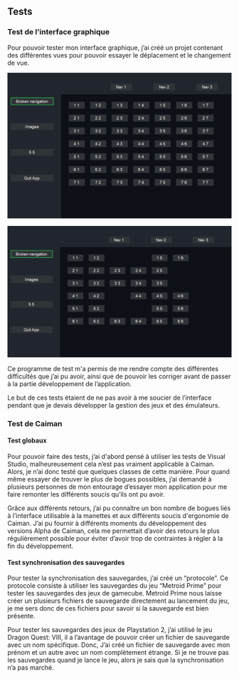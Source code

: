 ## Tests


### Test de l’interface graphique

Pour pouvoir tester mon interface graphique, j’ai créé un projet contenant des différentes vues pour pouvoir essayer le déplacement et le changement de vue.

![alt_text](images/caiman_interface_1.png "image_tooltip")


![alt_text](images/caiman_interface_2.png "image_tooltip")


Ce programme de test m'a permis de me rendre compte des différentes difficultés que j’ai pu avoir, ainsi que de pouvoir les corriger avant de passer à la partie développement de l’application.

Le but de ces tests étaient de ne pas avoir à me soucier de l’interface pendant que je devais développer la gestion des jeux et des émulateurs.


### Test de Caiman


#### Test globaux

Pour pouvoir faire des tests, j’ai d'abord pensé à utiliser les tests de Visual Studio, malheureusement cela n’est pas vraiment applicable à Caiman. Alors, je n’ai donc testé que quelques classes de cette manière. Pour quand même essayer de trouver le plus de bogues possibles, j’ai demandé à plusieurs personnes de mon entourage d’essayer mon application pour me faire remonter les différents soucis qu’ils ont pu avoir.

Grâce aux différents retours, j’ai pu connaître un bon nombre de bogues liés à l’interface utilisable à la manettes et aux différents soucis d'ergonomie de Caiman. J’ai pu fournir à différents moments du développement des versions Alpha de Caiman, cela me permettait d’avoir des retours le plus régulièrement possible pour éviter d’avoir trop de contraintes à régler à la fin du développement. 


#### Test synchronisation des sauvegardes

Pour tester la synchronisation des sauvegardes, j’ai créé un “protocole”. Ce protocole consiste à utiliser les sauvegardes du jeu “Metroid Prime” pour tester les sauvegardes des jeux de gamecube. Metroid Prime nous laisse créer un plusieurs fichiers de sauvegarde directement au lancement du jeu, je me sers donc de ces fichiers pour savoir si la sauvegarde est bien présente.

Pour tester les sauvegardes des jeux de Playstation 2, j’ai utilisé le jeu Dragon Quest: VIII, il a l’avantage de pouvoir créer un fichier de sauvegarde avec un nom spécifique. Donc, J’ai créé un fichier de sauvegarde avec mon prénom et un autre avec un nom complètement étrange. Si je ne trouve pas les sauvegardes quand je lance le jeu, alors je sais que la synchronisation n’a pas marché.
